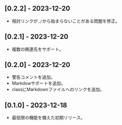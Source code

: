 ## [0.2.2] - 2023-12-20

- 相対リンクが`./`から始まらないことがある問題を修正。

## [0.2.1] - 2023-12-20

- 複数の関連先をサポート。

## [0.2.0] - 2023-12-20

- 警告コメントを追加。
- Markdowサポートを追加。
- classにMarkdownファイルへのリンクを追加。

## [0.1.0] - 2023-12-18

- 最低限の機能を備えた初期リリース。

